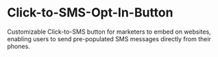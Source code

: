 # Click-to-SMS-Opt-In-Button
Customizable Click-to-SMS button for marketers to embed on websites, enabling users to send pre-populated SMS messages directly from their phones.
